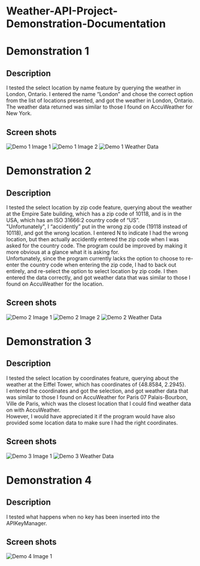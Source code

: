 # Weather-API-Project-Demonstration-Documentation

# Demonstration 1

## Description

I tested the select location by name feature by querying the weather in London, Ontario. I entered the name “London” and chose the correct option from the list of locations presented, and got the weather in London, Ontario. The weather data returned was similar to those I found on AccuWeather for New York.

## Screen shots
![Demo 1 Image 1](md_form_resources/Demo1Image1.jpg)
![Demo 1 Image 2](md_form_resources/Demo1Image2.jpg)
![Demo 1 Weather Data](md_form_resources/Demo1ImageW.jpg)

# Demonstration 2

## Description

I tested the select location by zip code feature, querying about the weather at the Empire Sate building, which has a zip code of 10118, and is in the USA, which has an ISO 31666:2 country code of “US”.  
"Unfortunately", I “accidently” put in the wrong zip code (19118 instead of 10118), and got the wrong location. I entered N to indicate I had the wrong location, but then actually accidently entered the zip code when I was asked for the country code. The program could be improved by making it more obvious at a glance what it is asking for.  
Unfortunately, since the program currently lacks the option to choose to re-enter the country code when entering the zip code, I had to back out entirely, and re-select the option to select location by zip code. I then entered the data correctly, and got weather data that was similar to those I found on AccuWeather for the location. 

## Screen shots
![Demo 2 Image 1](md_form_resources/Demo2Image1.jpg)
![Demo 2 Image 2](md_form_resources/Demo2Image2.jpg)
![Demo 2 Weather Data](md_form_resources/Demo2ImageW.jpg)

# Demonstration 3

## Description

I tested the select location by coordinates feature, querying about the weather at the Eiffel Tower, which has coordinates of {48.8584, 2.2945}.  
I entered the coordinates and got the selection, and got weather data that was similar to those I found on AccuWeather for Paris 07 Palais-Bourbon, Ville de Paris, which was the closest location that I could find weather data on with AccuWeather.  
However, I would have appreciated it if the program would have also provided some location data to make sure I had the right coordinates.

## Screen shots
![Demo 3 Image 1](md_form_resources/Demo3Image1.jpg)
![Demo 3 Weather Data](md_form_resources/Demo3ImageW.jpg)

# Demonstration 4

## Description

I tested what happens when no key has been inserted into the APIKeyManager.

## Screen shots
![Demo 4 Image 1](md_form_resources/Demo4Image1.jpg)